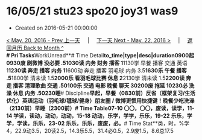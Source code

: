 # 16/05/21 stu23 spo20 joy31 was9

* Created on 2016-05-21 00:00:00

[&lt; May. 20, 2016 - Prev 上一天](d20.md)     \|     [下一天 Next - May. 22, 2016 &gt;](d22.md)     \|     [返回月历 Back to Month ^](index.md)   
**\# Pri Tasks**WorkUnread**\# Time Detail**to\_time\|type\|desc\|duration0900起0930废 刷微博 没必要 .51030读 内务 财务 播客 1**1130学 早餐 播客 交通 英语 1**1230读 奔走 播客 内务 1**1600动 奔走 播客 羽毛球 内务 3.5**1630乐 午餐 播客 .5**1800学 清未读 1.5**2000乐 看羽毛球比赛 休息 2**2130学 清未读 1.5**2200读 奔走 播客 清理歌曲 交通 .50100乐 交通 电影 晚餐 聊天 30200废 拖延 10230必 洗澡 休息 内务 .50230睡**\# Discipline**早起，早餐（0830前）**反省（框架复习/生活优化）**英语运动（羽毛球/毽球/健身）朋友圈 / 微博更惯用快捷键！晚餐少吃洗澡（2130前）早睡（2300前）**\# Time Table**07-10 〇〇，〇〇，废读，读学，11-14 学读，读动，动动，动动，15-18 动动，乐学，学学，乐乐，19-22 乐乐，学学，学读，乐乐，23-02 乐乐，乐乐，废废，必。**\# Time Stat**类，时，%学4，22.9动3.5，20读2.5，14.3乐5.5，31.4必0.5，2.9废1.5，8.6总17.5

